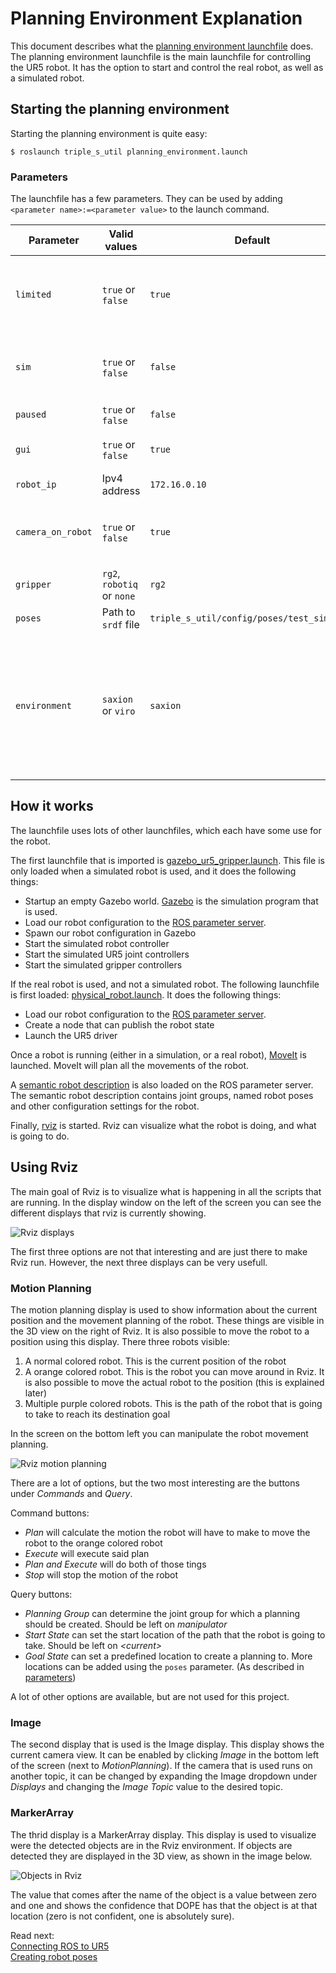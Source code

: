 # Planning Environment Explanation
This document describes what the [planning environment launchfile](../triple_s_util/launch/planning_environment.launch) does. The planning environment launchfile is the main launchfile for controlling the UR5 robot. It has the option to start and control the real robot, as well as a simulated robot.

## Starting the planning environment
Starting the planning environment is quite easy:
```
$ roslaunch triple_s_util planning_environment.launch
```

### Parameters
The launchfile has a few parameters. They can be used by adding `<parameter name>:=<parameter value>` to the launch command.

| Parameter | Valid values | Default | Explanation |
|---|---|---|---|
| `limited` | `true` or `false`  | `true` |Limit joint movement to `[-pi, pi]`. This makes it easier for MoveIt to plan movements, but sometimes causes weird movements |
| `sim` | `true` or `false` | `false` | Enable or disable the simulation. If the simulation is running, no real robot can be controlled |
| `paused` | `true` or `false` | `false` | Start the simulation paused |
| `gui` | `true` or `false` | `true` | Launch the Gazebo simulation UI (simulation only) |
| `robot_ip` | Ipv4 address | `172.16.0.10` | Ip address of the real robot (real robot only) |
| `camera_on_robot` | `true` or `false` | `true` | Launches the robot with the camera connected to the robot. If set to false, the camera is static in the world |
| `gripper` | `rg2`, `robotiq` or `none` | `rg2` | The gripper to put on the robot |
| `poses` | Path to `srdf` file | `triple_s_util/config/poses/test_sim.srdf` | Path to an `srdf` file that contains pose definitions |
| `environment` | `saxion` or `viro` | `saxion` | The environment to put the robot in. If the `viro` environment is loaded, make sure to copy all of the [table model files of Teams](https://teams.microsoft.com/_#/school/files/Automated%20Bin%20Picking%20with%20a%20Cobot?threadId=19%3A5da6c3f517af41d690e7a41124fc332f%40thread.tacv2&ctx=channel&context=VIRO%2520Table%2520Gazebo&rootfolder=%252Fteams%252Fo365-team050700-AutomatedBinPickingwithaCobot%252FShared%2520Documents%252FAutomated%2520Bin%2520Picking%2520with%2520a%2520Cobot%252FSolidworks%2520Models%252FVIRO%2520Table%2520Gazebo) (`Automated Bin Picking with a Cobot/Solidworks Models/VIRO Table Gazebo`) and place them in the `triple_s_util/meshes/viro` folder. |

## How it works
The launchfile uses lots of other launchfiles, which each have some use for the robot.

The first launchfile that is imported is [gazebo_ur5_gripper.launch](../triple_s_util/launch/gazebo_ur5_gripper.launch). This file is only loaded when a simulated robot is used, and it does the following things:
 - Startup an empty Gazebo world. [Gazebo](http://gazebosim.org/) is the simulation program that is used.
 - Load our robot configuration to the [ROS parameter server](http://wiki.ros.org/Parameter%20Server).
 - Spawn our robot configuration in Gazebo
 - Start the simulated robot controller
 - Start the simulated UR5 joint controllers
 - Start the simulated gripper controllers

If the real robot is used, and not a simulated robot. The following launchfile is first loaded: [physical_robot.launch](../triple_s_util/launch/physical_robot.launch). It does the following things:
 - Load our robot configuration to the [ROS parameter server](http://wiki.ros.org/Parameter%20Server).
 - Create a node that can publish the robot state
 - Launch the UR5 driver

Once a robot is running (either in a simulation, or a real robot), [MoveIt](https://moveit.ros.org/) is launched. MoveIt will plan all the movements of the robot.

A [semantic robot description](http://wiki.ros.org/srdf) is also loaded on the ROS parameter server. The semantic robot description contains joint groups, named robot poses and other configuration settings for the robot.

Finally, [rviz](http://wiki.ros.org/rviz) is started. Rviz can visualize what the robot is doing, and what is going to do.

## Using Rviz
The main goal of Rviz is to visualize what is happening in all the scripts that are running. In the display window on the left of the screen you can see the different displays that rviz is currently showing.

![Rviz displays](resources/rviz_displays.png)

The first three options are not that interesting and are just there to make Rviz run. However, the next three displays can be very usefull.

### Motion Planning

The motion planning display is used to show information about the current position and the movement planning of the robot. These things are visible in the 3D view on the right of Rviz. It is also possible to move the robot to a position using this display. There three robots visible:
 
 1. A normal colored robot. This is the current position of the robot
 2. A orange colored robot. This is the robot you can move around in Rviz. It is also possible to move the actual robot to the position (this is explained later)
 3. Multiple purple colored robots. This is the path of the robot that is going to take to reach its destination goal

In the screen on the bottom left you can manipulate the robot movement planning.

![Rviz motion planning](resources/rviz_motion_planning.png)

There are a lot of options, but the two most interesting are the buttons under *Commands* and *Query*.

Command buttons:
 - *Plan* will calculate the motion the robot will have to make to move the robot to the orange colored robot
 - *Execute* will execute said plan
 - *Plan and Execute* will do both of those tings
 - *Stop* will stop the motion of the robot

Query buttons:
 - *Planning Group* can determine the joint group for which a planning should be created. Should be left on *manipulator*
 - *Start State* can set the start location of the path that the robot is going to take. Should be left on *\<current\>*
 - *Goal State* can set a predefined location to create a planning to. More locations can be added using the `poses` parameter. (As described in [parameters](#parameters))

A lot of other options are available, but are not used for this project.

### Image
The second display that is used is the Image display. This display shows the current camera view. It can be enabled by clicking *Image* in the bottom left of the screen (next to *MotionPlanning*). If the camera that is used runs on another topic, it can be changed by expanding the Image dropdown under *Displays* and changing the *Image Topic* value to the desired topic.

### MarkerArray
The thrid display is a MarkerArray display. This display is used to visualize were the detected objects are in the Rviz environment. If objects are detected they are displayed in the 3D view, as shown in the image below.

![Objects in Rviz](resources/object_in_rviz.jpeg)

The value that comes after the name of the object is a value between zero and one and shows the confidence that DOPE has that the object is at that location (zero is not confident, one is absolutely sure).

Read next:  
[Connecting ROS to UR5](Connecting%20ROS%20to%20UR5.md)  
[Creating robot poses](Creating%20robot%20poses.md)
